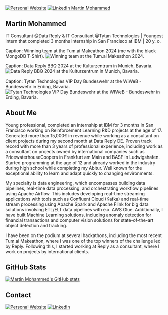 <a href="https://martin-mohammed.com" rel="me"><img src="https://img.shields.io/badge/website-000000?style=for-the-badge&logo=About.me&logoColor=white" alt="Personal Website"/></a>
<a href="https://www.linkedin.com/in/martin-mohammed/" rel="me"><img src="https://img.shields.io/badge/LinkedIn-121013?style=for-the-badge&logo=linkedin&logoColor=white" alt="LinkedIn Martin Mohammed"/></a>

## Martin Mohammed ##
IT Consultant @Data Reply & IT Consultant @Tytan Technologies | Youngest intern that completed 3 months internship in San Francisco at IBM | 20 y. o.

Caption: Winning team at the Tum.ai Makeathon 2024 (me with the black MongoDB T-Shirt). 
![Winning team at the Tum.ai Makeathon 2024.](https://github.com/user-attachments/assets/d0dec5e7-b3a4-4a28-9242-bfeabdf315ee)


Caption: Data Reply BBQ 2024 at the Kulturzentrum in Munich, Bavaria.
![Data Reply BBQ 2024 at the Kulturzentrum in Munich, Bavaria.](https://github.com/user-attachments/assets/824f5b64-be79-40f6-a77f-03ff74cc9134)

Caption: Tytan Technologies VIP Day Bundeswehr at the WIWeB - Bundeswehr in Erding, Bavaria.
![Tytan Technologies VIP Day Bundeswehr at the WIWeB - Bundeswehr in Erding, Bavaria.](https://github.com/user-attachments/assets/e1167ded-4876-479c-95a6-f8a99c78af19)



## About Me ##
Young professional, completed an internship at IBM for 3 months in San Francisco working on Reinforcement Learning R&D projects at the age of 17. Generated more than 15,000€ in revenue while working as a consultant on client projects during my second month at Data Reply DE. Proven track record with more than 3 years of professional experience, including work as a consultant on projects owned by international companies such as PricewaterhouseCoopers in Frankfurt am Main and BASF in Ludwigshafen. Started programming at the age of 12 and already worked in the industry during high school while completing my Abitur. Well known for the exceptional ability to learn and adapt quickly to changing environments.

My specialty is data engineering, which encompasses building data pipelines, real-time data processing, and orchestrating workflow pipelines using Apache Airflow. This includes developing real-time streaming applications with tools such as Confluent Cloud (Kafka) and real-time stream processing using Apache Spark and Apache Flink for big data solutions involving ETL/ELT data pipelines with e.x. AWS Glue. Additionally, I have built Machine Learning solutions, including anomaly detection for financial transactions and computer vision solutions for state-of-the-art object detection and tracking.

I have been on the podium at several hackathons, including the most recent Tum.ai Makeathon, where I was one of the top winners of the challenge led by Reply. Following this, I started working at Reply as a consultant, where I work on projects by international clients.

## GitHub Stats ##
<a href="https://github.com/MartinMohammed" target="_blank" rel="me"><img src="https://github-readme-stats.vercel.app/api?username=MartinMohammed&show_icons=true&theme=codeSTACKr&show=reviews,prs_merged,prs_merged_percentage&hide=issues" alt="Martin Mohammed's GitHub stats"/></a>

## Contact ##
<a href="https://MartinMohammed.com" rel="me"><img src="https://img.shields.io/badge/website-000000?style=for-the-badge&logo=About.me&logoColor=white" alt="Personal Website"/></a>
<a href="https://www.linkedin.com/in/martin-mohammed-30019a207/" target="_blank" rel="me"><img src="https://img.shields.io/badge/linkedin-%230077B5.svg?style=for-the-badge&logo=linkedin&logoColor=white" alt="LinkedIn"/></a>
